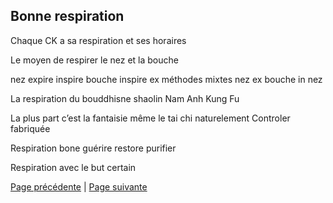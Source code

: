 ## Bonne respiration
Chaque CK a sa respiration et ses horaires

Le moyen de respirer
le nez et la bouche

nez expire inspire
bouche inspire ex
méthodes mixtes nez ex bouche in
nez 

La respiration du bouddhisne shaolin Nam Anh Kung Fu

La plus part c’est la fantaisie
même le tai chi 
naturelement
Controler
fabriquée

Respiration
bone
guérire
restore
purifier

Respiration avec le but certain

[Page précédente](2024-02-04-04.md) | [Page suivante](2024-02-04-06.md)